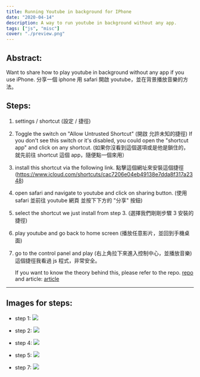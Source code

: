 ```yaml
---
title: Running Youtube in background for IPhone
date: "2020-04-14"
description: A way to run youtube in background without any app.
tags: ["js", "misc"]
cover: "./preview.png"
---
```


## Abstract:

Want to share how to play youtube in background without any app if you use iPhone.
分享一個 iphone 用 safari 開啟 youtube，並在背景播放音樂的方法。

## Steps:

1. settings / shortcut (設定 / 捷徑)
2. Toggle the switch on "Allow Untrusted Shortcut" (開啟 允許未知的捷徑)
   If you don't see this switch or it's disabled, you could open the "shortcut app" and click on any shortcut.
   (如果你沒看到這個選項或是他是鎖住的，就先前往 shortcut 這個 app，隨便點一個來用）
3. install this shortcut via the following link. 點擊這個網址來安裝這個捷徑(https://www.icloud.com/shortcuts/cac7206e04eb49138e7dda8f317a2348)
4. open safari and navigate to youtube and click on sharing button. (使用 safari 並前往 youtube 網頁 並按下下方的 "分享" 按鈕)
5. select the shortcut we just install from step 3.
   (選擇我們剛剛步驟 3 安裝的捷徑)
6. play youtube and go back to home screen
   (播放任意影片，並回到手機桌面)
7. go to the control panel and play
   (右上角拉下來進入控制中心，並播放音樂)
   這個捷徑我看過 js 程式，非常安全。

   If you want to know the theory behind this, please refer to the repo.
   [repo](shorturl.at/agX69)
   and article:
   [article](shorturl.at/dnJU0)

---

## Images for steps:

- step 1:
  ![](2020-04-15-10-57-16.png)

- step 2:
  ![](2020-04-15-11-03-02.png)

- step 4:
  ![](2020-04-15-11-03-20.png)

- step 5:
  ![](2020-04-15-11-03-34.png)

- step 7:
  ![](2020-04-15-11-01-43.png)
